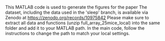 This MATLAB code is used to generate the figures for the paper 
The dataset, including the data used in the 'sleep' branch, is available via Zenodo at https://zenodo.org/records/10975842
Please make sure to extract all data and functions (unzip full_array_25mice_local) into the same folder and add it to your MATLAB path.
In the main code, follow the instructions to change the path to match your local settings.
